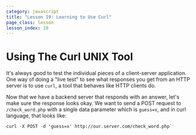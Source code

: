 ```yaml
---
category: javascript
title: "Lesson 19: Learning to Use Curl"
page_class: lesson
lesson_index: 19
---
```


# Using The Curl UNIX Tool

It's always good to test the individual pieces of a client-server
application. One way of doing a "live test" to see what responses you
get from an HTTP server is to use `curl`, a tool that behaves like HTTP clients do.

Now that we have a backend server that responds with an answer, let's make sure the response looks okay. We want to send a POST request to `/check_word.php` with a single data parameter which is `guess=x`, and in curl language, that looks like:

```
curl -X POST -d 'guess=x' http://our.server.com/check_word.php`
```


